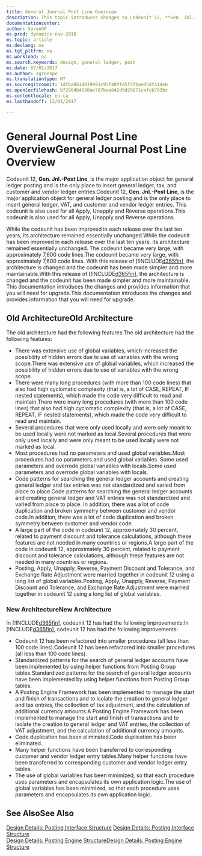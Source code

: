 ```yaml
---
title: General Journal Post Line Overview
description: This topic introduces changes to Codeunit 12, **Gen. Jnl.-Post Line**, which is the major application object for general ledger posting and is the only place to insert general ledger, Tax, and customer and vendor ledger entries.
documentationcenter: 
author: SorenGP
ms.prod: dynamics-nav-2018
ms.topic: article
ms.devlang: na
ms.tgt_pltfrm: na
ms.workload: na
ms.search.keywords: design, general ledger, post
ms.date: 07/01/2017
ms.author: sgroespe
ms.translationtype: HT
ms.sourcegitcommit: 1dfba8b14019991c95f40ffd5f7fbaed5df414eb
ms.openlocfilehash: b7280db4930ae707baa842d9d29871cafcb793bc
ms.contentlocale: en-ca
ms.lasthandoff: 12/01/2017

---
```

# <a name="general-journal-post-line-overview"></a><span data-ttu-id="817fd-103">General Journal Post Line Overview</span><span class="sxs-lookup"><span data-stu-id="817fd-103">General Journal Post Line Overview</span></span>
<span data-ttu-id="817fd-104">Codeunit 12, **Gen. Jnl.-Post Line**, is the major application object for general ledger posting and is the only place to insert general ledger, tax, and customer and vendor ledger entries.</span><span class="sxs-lookup"><span data-stu-id="817fd-104">Codeunit 12, **Gen. Jnl.-Post Line**, is the major application object for general ledger posting and is the only place to insert general ledger, VAT, and customer and vendor ledger entries.</span></span> <span data-ttu-id="817fd-105">This codeunit is also used for all Apply, Unapply and Reverse operations.</span><span class="sxs-lookup"><span data-stu-id="817fd-105">This codeunit is also used for all Apply, Unapply and Reverse operations.</span></span>  
  
<span data-ttu-id="817fd-106">While the codeunit has been improved in each release over the last ten years, its architecture remained essentially unchanged.</span><span class="sxs-lookup"><span data-stu-id="817fd-106">While the codeunit has been improved in each release over the last ten years, its architecture remained essentially unchanged.</span></span> <span data-ttu-id="817fd-107">The codeunit became very large, with approximately 7,600 code lines.</span><span class="sxs-lookup"><span data-stu-id="817fd-107">The codeunit became very large, with approximately 7,600 code lines.</span></span> <span data-ttu-id="817fd-108">With this release of [!INCLUDE[d365fin](includes/d365fin_md.md)], the architecture is changed and the codeunit has been made simpler and more maintainable.</span><span class="sxs-lookup"><span data-stu-id="817fd-108">With this release of [!INCLUDE[d365fin](includes/d365fin_md.md)], the architecture is changed and the codeunit has been made simpler and more maintainable.</span></span> <span data-ttu-id="817fd-109">This documentation introduces the changes and provides information that you will need for upgrade.</span><span class="sxs-lookup"><span data-stu-id="817fd-109">This documentation introduces the changes and provides information that you will need for upgrade.</span></span>  
  
## <a name="old-architecture"></a><span data-ttu-id="817fd-110">Old Architecture</span><span class="sxs-lookup"><span data-stu-id="817fd-110">Old Architecture</span></span>  
<span data-ttu-id="817fd-111">The old architecture had the following features:</span><span class="sxs-lookup"><span data-stu-id="817fd-111">The old architecture had the following features:</span></span>  
  
* <span data-ttu-id="817fd-112">There was extensive use of global variables, which increased the possibility of hidden errors due to use of variables with the wrong scope.</span><span class="sxs-lookup"><span data-stu-id="817fd-112">There was extensive use of global variables, which increased the possibility of hidden errors due to use of variables with the wrong scope.</span></span>  
* <span data-ttu-id="817fd-113">There were many long procedures (with more than 100 code lines) that also had high cyclomatic complexity (that is, a lot of CASE, REPEAT, IF nested statements), which made the code very difficult to read and maintain.</span><span class="sxs-lookup"><span data-stu-id="817fd-113">There were many long procedures (with more than 100 code lines) that also had high cyclomatic complexity (that is, a lot of CASE, REPEAT, IF nested statements), which made the code very difficult to read and maintain.</span></span>  
* <span data-ttu-id="817fd-114">Several procedures that were only used locally and were only meant to be used locally were not marked as local.</span><span class="sxs-lookup"><span data-stu-id="817fd-114">Several procedures that were only used locally and were only meant to be used locally were not marked as local.</span></span>  
* <span data-ttu-id="817fd-115">Most procedures had no parameters and used global variables.</span><span class="sxs-lookup"><span data-stu-id="817fd-115">Most procedures had no parameters and used global variables.</span></span> <span data-ttu-id="817fd-116">Some used parameters and overrode global variables with locals.</span><span class="sxs-lookup"><span data-stu-id="817fd-116">Some used parameters and overrode global variables with locals.</span></span>  
* <span data-ttu-id="817fd-117">Code patterns for searching the general ledger accounts and creating general ledger and tax entries was not standardized and varied from place to place.</span><span class="sxs-lookup"><span data-stu-id="817fd-117">Code patterns for searching the general ledger accounts and creating general ledger and VAT entries was not standardized and varied from place to place.</span></span> <span data-ttu-id="817fd-118">In addition, there was a lot of code duplication and broken symmetry between customer and vendor code.</span><span class="sxs-lookup"><span data-stu-id="817fd-118">In addition, there was a lot of code duplication and broken symmetry between customer and vendor code.</span></span>  
* <span data-ttu-id="817fd-119">A large part of the code in codeunit 12, approximately 30 percent, related to payment discount and tolerance calculations, although these features are not needed in many countries or regions.</span><span class="sxs-lookup"><span data-stu-id="817fd-119">A large part of the code in codeunit 12, approximately 30 percent, related to payment discount and tolerance calculations, although these features are not needed in many countries or regions.</span></span>  
* <span data-ttu-id="817fd-120">Posting, Apply, Unapply, Reverse, Payment Discount and Tolerance, and Exchange Rate Adjustment were married together in codeunit 12 using a long list of global variables.</span><span class="sxs-lookup"><span data-stu-id="817fd-120">Posting, Apply, Unapply, Reverse, Payment Discount and Tolerance, and Exchange Rate Adjustment were married together in codeunit 12 using a long list of global variables.</span></span>  
  
### <a name="new-architecture"></a><span data-ttu-id="817fd-121">New Architecture</span><span class="sxs-lookup"><span data-stu-id="817fd-121">New Architecture</span></span>  
<span data-ttu-id="817fd-122">In [!INCLUDE[d365fin](includes/d365fin_md.md)], codeunit 12 has had the following improvements:</span><span class="sxs-lookup"><span data-stu-id="817fd-122">In [!INCLUDE[d365fin](includes/d365fin_md.md)], codeunit 12 has had the following improvements:</span></span>  
  
* <span data-ttu-id="817fd-123">Codeunit 12 has been refactored into smaller procedures (all less than 100 code lines).</span><span class="sxs-lookup"><span data-stu-id="817fd-123">Codeunit 12 has been refactored into smaller procedures (all less than 100 code lines).</span></span>  
* <span data-ttu-id="817fd-124">Standardized patterns for the search of general ledger accounts have been implemented by using helper functions from Posting Group tables.</span><span class="sxs-lookup"><span data-stu-id="817fd-124">Standardized patterns for the search of general ledger accounts have been implemented by using helper functions from Posting Group tables.</span></span>  
* <span data-ttu-id="817fd-125">A Posting Engine Framework has been implemented to manage the start and finish of transactions and to isolate the creation to general ledger and tax entries, the collection of tax adjustment, and the calculation of additional currency amounts.</span><span class="sxs-lookup"><span data-stu-id="817fd-125">A Posting Engine Framework has been implemented to manage the start and finish of transactions and to isolate the creation to general ledger and VAT entries, the collection of VAT adjustment, and the calculation of additional currency amounts.</span></span>  
* <span data-ttu-id="817fd-126">Code duplication has been eliminated.</span><span class="sxs-lookup"><span data-stu-id="817fd-126">Code duplication has been eliminated.</span></span>  
* <span data-ttu-id="817fd-127">Many helper functions have been transferred to corresponding customer and vendor ledger entry tables.</span><span class="sxs-lookup"><span data-stu-id="817fd-127">Many helper functions have been transferred to corresponding customer and vendor ledger entry tables.</span></span>  
* <span data-ttu-id="817fd-128">The use of global variables has been minimized, so that each procedure uses parameters and encapsulates its own application logic.</span><span class="sxs-lookup"><span data-stu-id="817fd-128">The use of global variables has been minimized, so that each procedure uses parameters and encapsulates its own application logic.</span></span>  
  
## <a name="see-also"></a><span data-ttu-id="817fd-129">See Also</span><span class="sxs-lookup"><span data-stu-id="817fd-129">See Also</span></span>  
<span data-ttu-id="817fd-130">[Design Details: Posting Interface Structure](design-details-posting-interface-structure.md) </span><span class="sxs-lookup"><span data-stu-id="817fd-130">[Design Details: Posting Interface Structure](design-details-posting-interface-structure.md) </span></span>  
[<span data-ttu-id="817fd-131">Design Details: Posting Engine Structure</span><span class="sxs-lookup"><span data-stu-id="817fd-131">Design Details: Posting Engine Structure</span></span>](design-details-posting-engine-structure.md)

